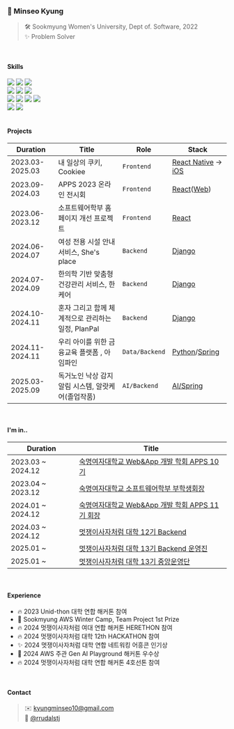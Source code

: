 ### 👀 Minseo Kyung
> 🛠️ Sookmyung Women's University, Dept of. Software, 2022 <br/>
> ✨ Problem Solver

<br/>



#### Skills
<div>
  <img src="https://img.shields.io/badge/-HTML-E34F26?style=flat&logo=HTML5&logoColor=white"/>
  <img src="https://img.shields.io/badge/-CSS-1572B6?style=flat&logo=CSS3&logoColor=white"/>
  <img src="https://img.shields.io/badge/-JavaScript-F7DF1E?style=flat&logo=JavaScript&logoColor=white"/>
</div>
<div>
  <img src="https://shields.io/badge/React-black?logo=React&style=flat" />
  <img src="https://shields.io/badge/ReactNative-black?logo=React&style=flat" />
 <img src="https://img.shields.io/badge/SwiftUI-F05138?style=flat&logo=Swift&logoColor=white"/>
</div>
<div>
  <img src="https://img.shields.io/badge/-Python-3776AB?style=flat&logo=Python&logoColor=white"/>
  <img src="https://img.shields.io/badge/-django-092E20?style=flat&logo=Django" />
  <img src="https://img.shields.io/badge/-Java-1E8CBE?style=flat&logoColor=white" />
  <img src="https://img.shields.io/badge/-Spring-6DB33F?style=flat&logo=Spring&logoColor=white" />
<div>
  <img src="https://img.shields.io/badge/-Figma-F24E1E?style=flat&logo=Figma&logoColor=white" />
  <img src="https://img.shields.io/badge/-notion-000000?style=flat&logo=notion" />
</div>
<!-- <div>
  <img src="https://img.shields.io/badge/jupyter-2C2C32.svg?style=flat&logo=jupyter&logoColor=F37726" />
  <img src="https://img.shields.io/badge/Colab-bc5c1d.svg?style=flat&logo=googlecolab&logoColor=F9AB00" />
</div> -->


<br/>

#### Projects
| Duration | Title | Role | Stack |
|----------------|----------------------------------|----------|--------|
| 2023.03-2025.03 | 내 일상의 쿠키, Cookiee          | `Frontend` |[React Native](https://github.com/SMWU-Cookiee/Cookiee-Client-ReactNative) → [iOS](https://github.com/SMWU-Cookiee/Cookiee-Client-iOS)|
| 2023.09-2024.03| APPS 2023 온라인 전시회          | `Frontend` |[React](https://github.com/APPS-sookmyung/2023-APPS-Exhibition-Webpage)([Web](https://2023-apps-exhibition-webpage.vercel.app/))|
| 2023.06-2023.12| 소프트웨어학부 홈페이지 개선 프로젝트 | `Frontend` |[React](https://github.com/APPS-sookmyung/2023-SMSW-Web-Project-client)|
| 2024.06-2024.07| 여성 전용 시설 안내 서비스, She's place | `Backend` |[Django](https://github.com/2024-HERETHON/2024-Herethon-13)|
| 2024.07-2024.09| 한의학 기반 맞춤형 건강관리 서비스, 한케어 | `Backend` |[Django](https://github.com/Likelion-at-SMWU-12th/Hanappun-Server)|
| 2024.10-2024.11| 혼자 그리고 함께 체계적으로 관리하는 일정, PlanPal | `Backend` |[Django](https://github.com/2024-4LINETHON-PlanPal/2024-4LINETHON-PlanPal-Server)|
| 2024.11-2024.11| 우리 아이를 위한 금융교육 플랫폼 , 아임파인 | `Data/Backend` |[Python](https://github.com/LikeLion-mini-project-IMFINE)/[Spring](https://github.com/LikeLion-mini-project-IMFINE/IMFINE-server) |
| 2025.03-2025.09| 독거노인 낙상 감지 알림 시스템, 알랏케어(졸업작품) | `AI/Backend` | [AI/Spring](https://github.com/2025-AlertCare-graduate-project) |


<br/>

#### I'm in..
|Duration|Title|
|-----------|------------------------------------------|
| 2023.03 ~ 2024.12 | [숙명여자대학교 Web&App 개발 학회 APPS 10기](https://github.com/APPS-sookmyung) |
| 2023.04 ~ 2023.12 | [숙명여자대학교 소프트웨어학부 부학생회장](https://eng.sookmyung.ac.kr/eng/5626/subview.do) |
| 2024.01 ~ 2024.12 | [숙명여자대학교 Web&App 개발 학회 APPS 11기 회장](https://github.com/APPS-sookmyung) |
| 2024.03 ~ 2024.12 | [멋쟁이사자처럼 대학 12기 Backend](https://github.com/Likelion-at-SMWU-12th) |
| 2025.01 ~ | [멋쟁이사자처럼 대학 13기 Backend 운영진 ](https://github.com/Likelion-at-SMWU-13th) |
| 2025.01 ~ | [멋쟁이사자처럼 대학 13기 중앙운영단 ](https://likelion.university/) |


<br/>

#### Experience
- 🔥 2023 Unid-thon 대학 연합 해커톤 참여
- 🏅 Sookmyung AWS Winter Camp, Team Project 1st Prize
- 🔥 2024 멋쟁이사자처럼 여대 연합 해커톤 HERETHON 참여
- 🔥 2024 멋쟁이사자처럼 대학 12th HACKATHON 참여
- ✨ 2024 멋쟁이사자처럼 대학 연합 네트워킹 어흥콘 인기상
- 🏅 2024 AWS 주관 Gen AI Playground 해커톤 우수상
- 🔥 2024 멋쟁이사자처럼 대학 연합 해커톤 4호선톤 참여

<br/>

#### Contact
> ✉️ kyungminseo10@gmail.com <br/>
> 🔮 [@rrudalstj](https://www.instagram.com/rrudalstj/)

<br/>

             
